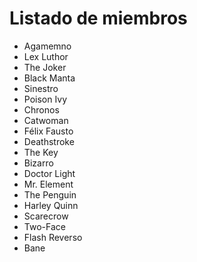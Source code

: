 # Listado de miembros 
* Agamemno
* Lex Luthor
* The Joker
* Black Manta
* Sinestro
* Poison Ivy
* Chronos
* Catwoman
* Félix Fausto
* Deathstroke
* The Key
* Bizarro
* Doctor Light
* Mr. Element
* The Penguin
* Harley Quinn
* Scarecrow
* Two-Face
* Flash Reverso
* Bane
